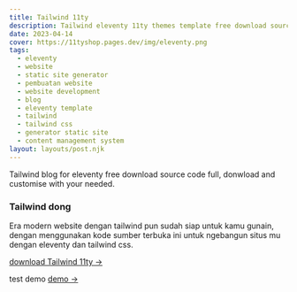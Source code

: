 ```yaml
---
title: Tailwind 11ty
description: Tailwind eleventy 11ty themes template free download source code.
date: 2023-04-14
cover: https://11tyshop.pages.dev/img/eleventy.png
tags:
  - eleventy
  - website
  - static site generator
  - pembuatan website
  - website development
  - blog
  - eleventy template
  - tailwind
  - tailwind css
  - generator static site
  - content management system
layout: layouts/post.njk
---
```


Tailwind blog for eleventy free download source code full, donwload and customise with your needed.

### Tailwind dong

Era modern website dengan tailwind pun sudah siap untuk kamu gunain, dengan menggunakan kode sumber terbuka ini untuk ngebangun situs mu dengan eleventy dan tailwind css.

[download Tailwind 11ty →](https://github.com/mesinkasir/11ty-tailwind)

test demo [demo →](https://robopos.axcora.com/)
